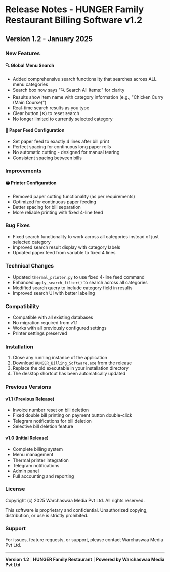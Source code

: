 # Release Notes - HUNGER Family Restaurant Billing Software v1.2

## Version 1.2 - January 2025

### New Features

#### 🔍 **Global Menu Search**
- Added comprehensive search functionality that searches across ALL menu categories
- Search box now says "🔍 Search All Items:" for clarity
- Results show item name with category information (e.g., "Chicken Curry (Main Course)")
- Real-time search results as you type
- Clear button (✕) to reset search
- No longer limited to currently selected category

#### 📏 **Paper Feed Configuration**
- Set paper feed to exactly 4 lines after bill print
- Perfect spacing for continuous long paper rolls
- No automatic cutting - designed for manual tearing
- Consistent spacing between bills

### Improvements

#### 🖨️ **Printer Configuration**
- Removed paper cutting functionality (as per requirements)
- Optimized for continuous paper feeding
- Better spacing for bill separation
- More reliable printing with fixed 4-line feed

### Bug Fixes

- Fixed search functionality to work across all categories instead of just selected category
- Improved search result display with category labels
- Updated paper feed from variable to fixed 4 lines

### Technical Changes

- Updated `thermal_printer.py` to use fixed 4-line feed command
- Enhanced `apply_search_filter()` to search across all categories
- Modified search query to include category field in results
- Improved search UI with better labeling

### Compatibility

- Compatible with all existing databases
- No migration required from v1.1
- Works with all previously configured settings
- Printer settings preserved

### Installation

1. Close any running instance of the application
2. Download `HUNGER_Billing_Software.exe` from the release
3. Replace the old executable in your installation directory
4. The desktop shortcut has been automatically updated

### Previous Versions

#### v1.1 (Previous Release)
- Invoice number reset on bill deletion
- Fixed double bill printing on payment button double-click
- Telegram notifications for bill deletion
- Selective bill deletion feature

#### v1.0 (Initial Release)
- Complete billing system
- Menu management
- Thermal printer integration
- Telegram notifications
- Admin panel
- Full accounting and reporting

### License

Copyright (c) 2025 Warchaswaa Media Pvt Ltd.
All rights reserved.

This software is proprietary and confidential.
Unauthorized copying, distribution, or use is strictly prohibited.

### Support

For issues, feature requests, or support, please contact Warchaswaa Media Pvt Ltd.

---

**Version 1.2** | **HUNGER Family Restaurant** | **Powered by Warchaswaa Media Pvt Ltd**

